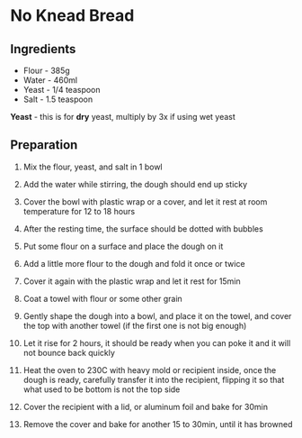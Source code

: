 # No Knead Bread

## Ingredients  

- Flour - 385g  
- Water - 460ml
- Yeast - 1/4 teaspoon  
- Salt - 1.5 teaspoon  


**Yeast** - this is for **dry** yeast, multiply by 3x if using wet yeast

## Preparation  

1. Mix the flour, yeast, and salt in 1 bowl
2. Add the water while stirring, the dough should end up sticky
3. Cover the bowl with plastic wrap or a cover, and let it rest at room temperature for 12 to 18 hours

4. After the resting time, the surface should be dotted with bubbles
5. Put some flour on a surface and place the dough on it
6. Add a little more flour to the dough and fold it once or twice
7. Cover it again with the plastic wrap and let it rest for 15min

8. Coat a towel with flour or some other grain
9. Gently shape the dough into a bowl, and place it on the towel, and cover the top with another towel (if the first one is not big enough)
10. Let it rise for 2 hours, it should be ready when you can poke it and it will not bounce back quickly

11. Heat the oven to 230C with heavy mold or recipient inside, once the dough is ready, carefully transfer it into the recipient, flipping it so that what used to be bottom is not the top side
12. Cover the recipient with a lid, or aluminum foil and bake for 30min
13. Remove the cover and bake for another 15 to 30min, until it has browned

